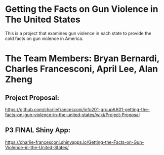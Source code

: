 # Getting the Facts on Gun Violence in The United States

This is a project that examines gun violence in each state to provide the cold facts on gun violence in America.

# The Team Members: Bryan Bernardi, Charles Francesconi, April Lee, Alan Zheng

## Project Proposal:
https://github.com/charliefrancesconi/info201-groupAA01-getting-the-facts-on-gun-violence-in-the-united-states/wiki/Project-Proposal

## P3 FINAL Shiny App:
https://charlie-francesconi.shinyapps.io/Getting-the-Facts-on-Gun-Violence-in-the-United-States/